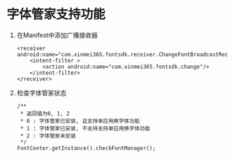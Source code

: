 # 字体管家支持功能

1. 在Manifest中添加广播接收器
    ```
    <receiver android:name="com.xinmei365.fontsdk.receiver.ChangeFontBroadcastReceiver">
        <intent-filter >
            <action android:name="com.xinmei365.fontsdk.change"/>
        </intent-filter>
    </receiver>
    ```

2. 检查字体管家状态
    ```
    /**
     * 返回值为0, 1, 2
     * 0 : 字体管家已安装, 且支持单应用换字体功能
     * 1 : 字体管家已安装, 不支持支持单应用换字体功能
     * 2 : 字体管家未安装
     */
    FontCenter.getInstance().checkFontManager();
    ```
